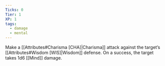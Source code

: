 ```yaml
---
Ticks: 0
Tier: 1
XP: 1
tags:
  - damage
  - mental
---
```

Make a [[Attributes#Charisma [CHA]|Charisma]] attack against the target’s [[Attributes#Wisdom [WIS]|Wisdom]] defense. On a success, the target takes 1d6 [[Mind]] damage.